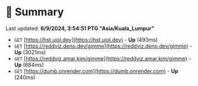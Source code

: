 # 📖 Summary
Last updated: **6/9/2024, 3:54:51 PTG "Asia/Kuala_Lumpur"**

- `GET` [https://hst.ujol.dev](https://hst.ujol.dev) - **Up** (493ms)
- `GET` [https://reddviz.deno.dev/gimme](https://reddviz.deno.dev/gimme) - **Up** (3021ms)
- `GET` [https://reddviz.amar.kim/gimme](https://reddviz.amar.kim/gimme) - **Up** (684ms)
- `GET` [https://dumb.onrender.com](https://dumb.onrender.com) - **Up** (240ms)
